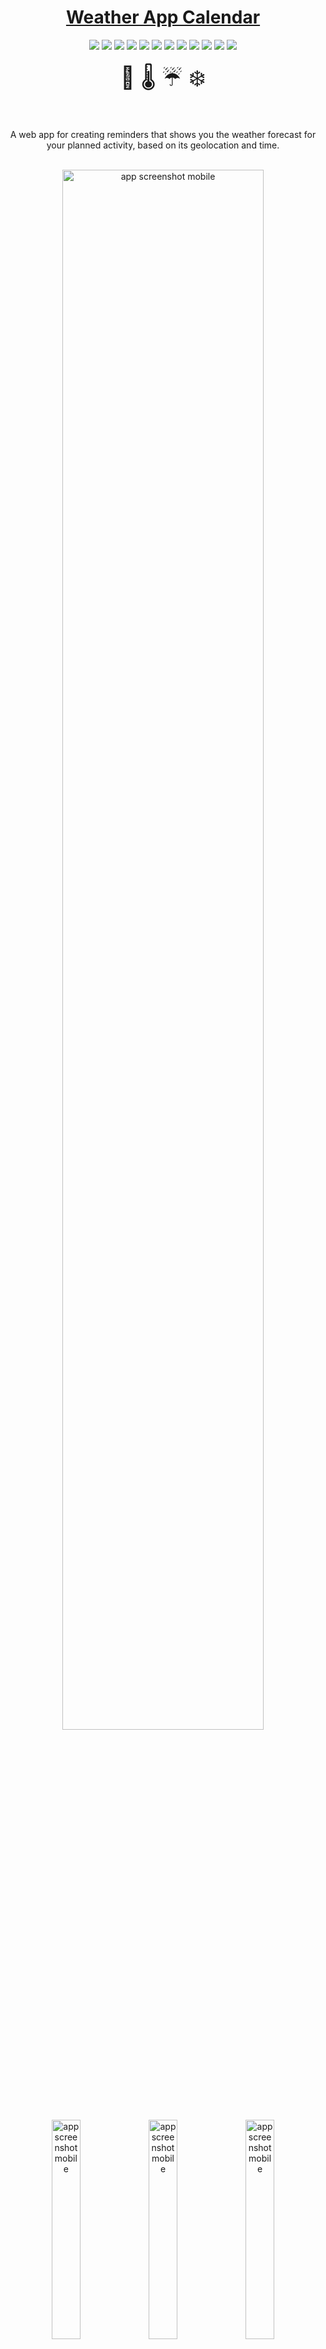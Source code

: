 <div align="center">
<h1><a href="https://weather-app-calendar.netlify.app/" target="_blank">Weather App Calendar</a></h1>
</div>

<div align="center">
  <img src="https://img.shields.io/badge/React-purple">
  <img src="https://img.shields.io/badge/Redux-violet">
  <img src="https://img.shields.io/badge/Bootstrap-darkblue">
  <img src="https://img.shields.io/badge/GoogleMapsApi-blue">
  <img src="https://img.shields.io/badge/HTML-red">
  <img src="https://img.shields.io/badge/JavaScript-yellow">
  <img src="https://img.shields.io/badge/CSS-blue">
  <img src="https://img.shields.io/badge/Jest-green">
  <img src="https://img.shields.io/badge/MSW-yellow">
  <img src="https://img.shields.io/badge/JWT-darkgreen">
  <img src="https://img.shields.io/badge/Formik-orange">
  <img src="https://img.shields.io/badge/OpenWeatherApi-beige">
</div>

<br>

<div align="center" style="font-size:35px">📅  🌡 ☔️ ❄️</div>

<br>

<br>

<p align="center">A web app for creating reminders that shows you the weather forecast for your planned activity, based on its geolocation and time.</p>

<br>

<div align="center"><img width="80%" alt="app screenshot mobile" src="./.github/images/reminders_page_screenshot_desktop.png">
<img width="30%" alt="app screenshot mobile" src="./.github/images/new_reminder_screenshot_mobile.png">
<img width="30%" alt="app screenshot mobile" src="./.github/images/highlighted_reminder_screenshot_mobile.png">
<img width="30%" alt="app screenshot mobile" src="./.github/images/reminders_page_menu_screenshot_mobile.png">
</div>

## About
Weather Calendar App is a ***fully responsive*** web app that I built with ***create-react-app and redux toolkit***, that uses a Ruby on Rails REST API to make CRUD operations. The repo for the back-end is [here](https://github.com/StarSheriff2/Weather-App-Calendar---backend).

### File Structure
<div align="left"><img width="30%" alt="file structure screenshot" src="./.github/images/file_structure_snap1.png">
</div>
<div align="left"><img width="30%" alt="file structure screenshot" src="./.github/images/file_structure_snap2.png">
</div>

Some of the technical highlights implemented in this project:
- User authentication and authorization with JWT
- Env variables to hide API secrets and urls
- Google Maps Javascript API for location autocomplete
- Open Weather API to generate weather forecasts up to 7 days
- Create component to continuously check expiration date of the JWT token
- UseEffect hooks
- MSW for API mocking
- React test renderer
- History for smart redirects
- Redux Toolkit
- Formik

### Features:
- Username sign up and sign in
- Create a reminder based on location and time
- See all reminders with a weather forecast for each reminder for up to 7 days
- Fill location data with help from Google Maps Api

### Live Demo

[![Netlify Status](https://api.netlify.com/api/v1/badges/3b002742-aa2f-49f3-b5d9-cbcac7e87f95/deploy-status)](https://app.netlify.com/sites/weather-app-calendar/deploys)

- Deployed to Netlify: [Live Demo](https://weather-app-calendar.netlify.app/)

### Video Presentation

Coming soon...

### Built With
- HTML, CSS, JavaScript
- React
- React Router
- Redux Toolkit
- Axios
- Bootstrap
- Jest
- MSW
- React test renderer
- Formik
- React-places-autocomplete package
- [Google Maps API](https://developers.google.com/maps/documentation/places/web-service/autocomplete)
- [Open Weather API](https://openweathermap.org)

### About the API

- This app consumes a Ruby on Rails API.
- Here's the [link to the backend API](https://weather-app-calendar-api.herokuapp.com/).
- Here's [the repo](https://github.com/StarSheriff2/Weather-App-Calendar---backend).

## Getting Started

To get a local copy up and running, follow these simple example steps.

### Prerequisites
- A browser to open the main file
- Node.js
- NPM
- Yarn

### Get files
1. Open your terminal or command prompt.
2. If you do not have git installed in your system, skip this step and go to step 3; otherwise, go to the directory where you want to copy the project files and clone it by copying this text into your command prompt/terminal: `https://github.com/StarSheriff2/Weather-App-Calendar---frontend.git`.
<br>Now go to the ***"Install Dependencies"*** section
3. Download the program files by clicking on the green button that says “**Code**” on the upper right side of the project frame.
4. You will see a dropdown menu. Click on “**Download ZIP**.”
5. Go to the directory where you downloaded the **ZIP file** and open it. Extract its contents to any directory you want in your system.

### Install Dependencies
1. Go to the root directory of the project
2. In your command line, while in the root dir, type `npm install`. It will install all necessary dependencies in your project files
3. Now type `yarn start` or `npm run start`. It will load the project in your default browser.<br><br>
**Note:<br>_This command will not stop on its own. If you change something in your project files, it will recompile and reload the page in your browser. To exit, hit "ctrl + c"_**

### Weather App Calendar API and Third-party APIs Env Files

1. To make this app work in local development you will need a Google Maps API key. You can get one here: https://console.cloud.google.com/

    Once you have your API key do the following:
    - You will need to enable the following APIS:
      - Directions API
      - Geocoding API
      - Geolocation API
      - Maps JavaScript API
      - Places API
    - Create an **.env** file in your root folder
    - Create a env variable to store your Google api key called ***REACT_APP_GOOGLE_API_KEY***=\<your key here\> inside your .env file
    - Paste your key where it says "your key here"

2. You will also need an [Open Weather Map API](https://openweathermap.org/api)
    - Go to [their website](https://openweathermap.org/api) and sign up for an account to get an API Key
    - Create a env variable to store your Weather App Map api key called ***REACT_APP_OPEN_WEATHER_API_KEY***=\<your key here\> inside your .env file
    - Paste your key where it says "your key here"

3. Finally, you will also need to create a variable to store the development address:
    - Just paste this into your .env file:
    <code>REACT_APP_WEATHER_APP_CALENDAR_API=http://127.0.0.1:3001/</code>

      - Your .env file should look something like this:
      ![env file screenshot](./.github/images/env_file_screenshot.png)

## Development

### Bundle project

- `yarn build`
### Testing
To test, run

- `yarn test`

### Linters
To run the linters included in this repository, go to the root directory of your repository and copy/paste the following commands into your terminal:
(**Note:** Make sure you run `npm install` before you do this)
- for ESlint, `npx eslint.`
- for Stylelint, `npx stylelint "**/*.{css,scss}"`

### All Available Scripts

<details>
 <summary>In the project directory, you can run:</summary>

### `yarn start`

Runs the app in the development mode.\
Open [http://localhost:3000](http://localhost:3000) to view it in the browser.

The page will reload if you make edits.\
You will also see any lint warnings in the console.

### `yarn test`

Launches the test runner in the interactive watch mode.\
See the section about [running tests](https://facebook.github.io/create-react-app/docs/running-tests) for more information.

### `yarn build`

Builds the app for production to the `build` folder.\
It correctly bundles React in production mode and optimizes the build for the best performance.

The build is minified and the filenames include the hashes.\
Your app is ready to be deployed!

See the section about [deployment](https://facebook.github.io/create-react-app/docs/deployment) for more information.

### `yarn eject`

**Note: this is a one-way operation. Once you `eject`, you can’t go back!**

If you aren’t satisfied with the build tool and configuration choices, you can `eject` at any time. This command will remove the single build dependency from your project.

Instead, it will copy all the configuration files and the transitive dependencies (webpack, Babel, ESLint, etc) right into your project so you have full control over them. All of the commands except `eject` will still work, but they will point to the copied scripts so you can tweak them. At this point, you’re on your own.

You don’t have to ever use `eject`. The curated feature set is suitable for small and middle deployments, and you shouldn’t feel obligated to use this feature. However, we understand that this tool wouldn’t be useful if you couldn’t customize it when you are ready for it.
</details>

## Usage

- Sign in / sign up
- Create a new reminder
- View all your reminders
- See a weather forecast for each reminder up to 7 days in the future

## Author
👤 **Arturo Alvarez**
- Github: [@StarSheriff2](https://github.com/StarSheriff2)
- Twitter: [@ArturoAlvarezV](https://twitter.com/ArturoAlvarezV)
- Linkedin: [Arturo Alvarez](https://www.linkedin.com/in/arturoalvarezv/)

## 🤝 Contributing

Contributions, issues, and feature requests are welcome!

Feel free to check the [issues page](https://github.com/StarSheriff2/Weather-App-Calendar---frontend/issues).

## 🤝 Acknowledgements

JWT Implementation:
 - Heavy reliance on [this tutorial series to develop this JWT authentication strategy on React and Redux](https://www.bezkoder.com/react-redux-login-example-toolkit-hooks/).

## Show your support

Give a ⭐️ if you like this project!

## 📝 License

This project is [MIT](https://github.com/StarSheriff2/Weather-App-Calendar---frontend/blob/main/LICENSE) licensed.
